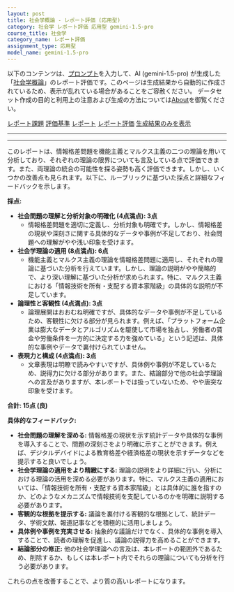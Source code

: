```yaml
---
layout: post
title: 社会学概論 - レポート評価 (応用型)
category: 社会学 レポート評価 応用型 gemini-1.5-pro
course_title: 社会学
category_name: レポート評価
assignment_type: 応用型
model_name: gemini-1.5-pro
---
```


以下のコンテンツは、[プロンプト](http://127.0.0.1:8000/generated/社会学/gemini-1.5-pro/prompt_レポート評価-応用型.md)を入力して、AI (gemini-1.5-pro) が生成した「[社会学概論](/contents/社会学/)」のレポート評価です。このページは生成結果から自動的に作成されているため、表示が乱れている場合があることをご容赦ください。
データセット作成の目的と利用上の注意および生成の方法については[About](/About)を御覧ください。

[レポート課題](../レポート課題-応用型)
[評価基準](../評価基準-応用型)
[レポート](../レポート-応用型)
[レポート評価](../レポート評価-応用型)
[生成結果のみを表示](http://127.0.0.1:8000/generated/社会学/gemini-1.5-pro/レポート評価-応用型.md)
  

***
***
  
このレポートは、情報格差問題を機能主義とマルクス主義の二つの理論を用いて分析しており、それぞれの理論の限界についても言及している点で評価できます。また、両理論の統合の可能性を探る姿勢も高く評価できます。しかし、いくつかの改善点も見られます。以下に、ルーブリックに基づいた採点と詳細なフィードバックを示します。

**採点:**

* **社会問題の理解と分析対象の明確化 (4点満点): 3点**
    * 情報格差問題を適切に定義し、分析対象も明確です。しかし、情報格差の現状や深刻さに関する具体的なデータや事例が不足しており、社会問題への理解がやや浅い印象を受けます。
* **社会学理論の適用 (8点満点): 6点**
    * 機能主義とマルクス主義の理論を情報格差問題に適用し、それぞれの理論に基づいた分析を行えています。しかし、理論の説明がやや簡略的で、より深い理解に基づいた分析が求められます。特に、マルクス主義における「情報技術を所有・支配する資本家階級」の具体的な説明が不足しています。
* **論理性と客観性 (4点満点): 3点**
    * 論理展開はおおむね明確ですが、具体的なデータや事例が不足しているため、客観性に欠ける部分が見られます。例えば、「プラットフォーム企業は膨大なデータとアルゴリズムを駆使して市場を独占し、労働者の賃金や労働条件を一方的に決定する力を強めている」という記述は、具体的な事例やデータで裏付けられていません。
* **表現力と構成 (4点満点): 3点**
    * 文章表現は明瞭で読みやすいですが、具体例や事例が不足しているため、説得力に欠ける部分があります。また、結論部分で他の社会学理論への言及がありますが、本レポートでは扱っていないため、やや唐突な印象を受けます。


**合計: 15点 (良)**

**具体的なフィードバック:**

* **社会問題の理解を深める:** 情報格差の現状を示す統計データや具体的な事例を導入することで、問題の深刻さをより明確に示すことができます。例えば、デジタルデバイドによる教育格差や経済格差の現状を示すデータなどを提示すると良いでしょう。
* **社会学理論の適用をより精緻にする:** 理論の説明をより詳細に行い、分析における理論の活用を深める必要があります。特に、マルクス主義の適用においては、「情報技術を所有・支配する資本家階級」とは具体的に誰を指すのか、どのようなメカニズムで情報技術を支配しているのかを明確に説明する必要があります。
* **客観的な根拠を提示する:** 議論を裏付ける客観的な根拠として、統計データ、学術文献、報道記事などを積極的に活用しましょう。
* **具体例や事例を充実させる:** 抽象的な議論だけでなく、具体的な事例を導入することで、読者の理解を促進し、議論の説得力を高めることができます。
* **結論部分の修正:** 他の社会学理論への言及は、本レポートの範囲外であるため、削除するか、もしくは本レポート内でそれらの理論についても分析を行う必要があります。


これらの点を改善することで、より質の高いレポートになります。
